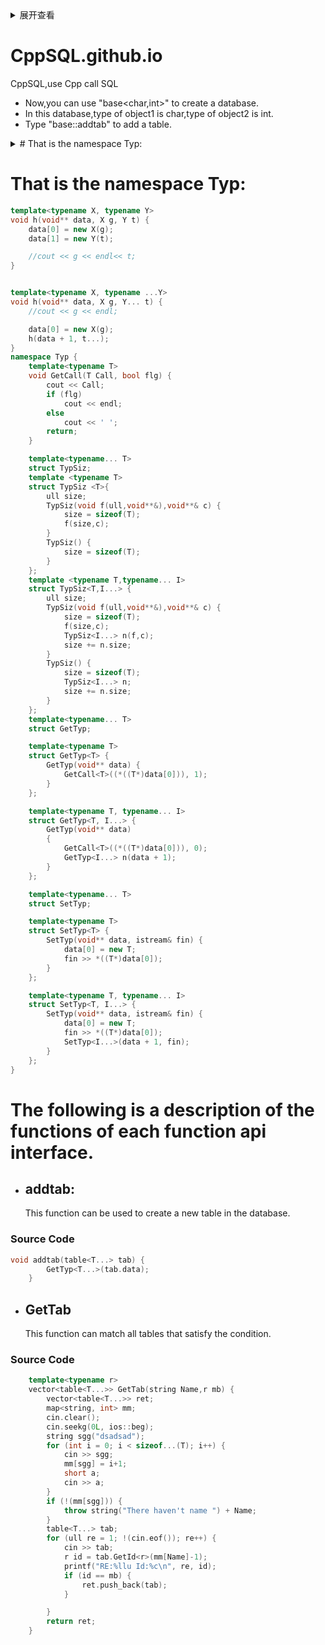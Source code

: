 <details>

<summary>展开查看</summary>

<pre><code>

System.out.println("Hello to see U!");

</code></pre>

</details>


# CppSQL.github.io
CppSQL,use Cpp call SQL

- Now,you can use "base<char,int>" to create a database.
- In this database,type of object1 is char,type of object2 is int.
- Type "base::addtab" to add a table.

<details>

<summary>
# That is the namespace Typ:
</summary>
<pre><code>

template<typename X, typename Y>
void h(void** data, X g, Y t) {
    data[0] = new X(g);
    data[1] = new Y(t);

    //cout << g << endl<< t;
}


template<typename X, typename ...Y>
void h(void** data, X g, Y... t) {
    //cout << g << endl;

    data[0] = new X(g);
    h(data + 1, t...);
}
namespace Typ {
    template<typename T>
    void GetCall(T Call, bool flg) {
        cout << Call;
        if (flg)
            cout << endl; 
        else 
            cout << ' ';
        return;
    }

    template<typename... T>
    struct TypSiz;
    template <typename T>
    struct TypSiz <T>{
        ull size;
        TypSiz(void f(ull,void**&),void**& c) {
            size = sizeof(T);
            f(size,c);
        }
        TypSiz() {
            size = sizeof(T);
        }
    };
    template <typename T,typename... I>
    struct TypSiz<T,I...> {
        ull size;
        TypSiz(void f(ull,void**&),void**& c) {
            size = sizeof(T);
            f(size,c);
            TypSiz<I...> n(f,c);
            size += n.size;
        }
        TypSiz() {
            size = sizeof(T);
            TypSiz<I...> n;
            size += n.size;
        }
    };
    template<typename... T>
    struct GetTyp;

    template<typename T>
    struct GetTyp<T> {
        GetTyp(void** data) {
            GetCall<T>((*((T*)data[0])), 1);
        }
    };

    template<typename T, typename... I>
    struct GetTyp<T, I...> {
        GetTyp(void** data)
        {
            GetCall<T>((*((T*)data[0])), 0);
            GetTyp<I...> n(data + 1);
        }
    };

    template<typename... T>
    struct SetTyp;

    template<typename T>
    struct SetTyp<T> {
        SetTyp(void** data, istream& fin) {
            data[0] = new T;
            fin >> *((T*)data[0]);
        }
    };

    template<typename T, typename... I>
    struct SetTyp<T, I...> {
        SetTyp(void** data, istream& fin) {
            data[0] = new T;
            fin >> *((T*)data[0]);
            SetTyp<I...>(data + 1, fin);
        }
    };
}


</code></pre>

</details>

# That is the namespace Typ:
```cpp
template<typename X, typename Y>
void h(void** data, X g, Y t) {
    data[0] = new X(g);
    data[1] = new Y(t);

    //cout << g << endl<< t;
}


template<typename X, typename ...Y>
void h(void** data, X g, Y... t) {
    //cout << g << endl;

    data[0] = new X(g);
    h(data + 1, t...);
}
namespace Typ {
    template<typename T>
    void GetCall(T Call, bool flg) {
        cout << Call;
        if (flg)
            cout << endl; 
        else 
            cout << ' ';
        return;
    }

    template<typename... T>
    struct TypSiz;
    template <typename T>
    struct TypSiz <T>{
        ull size;
        TypSiz(void f(ull,void**&),void**& c) {
            size = sizeof(T);
            f(size,c);
        }
        TypSiz() {
            size = sizeof(T);
        }
    };
    template <typename T,typename... I>
    struct TypSiz<T,I...> {
        ull size;
        TypSiz(void f(ull,void**&),void**& c) {
            size = sizeof(T);
            f(size,c);
            TypSiz<I...> n(f,c);
            size += n.size;
        }
        TypSiz() {
            size = sizeof(T);
            TypSiz<I...> n;
            size += n.size;
        }
    };
    template<typename... T>
    struct GetTyp;

    template<typename T>
    struct GetTyp<T> {
        GetTyp(void** data) {
            GetCall<T>((*((T*)data[0])), 1);
        }
    };

    template<typename T, typename... I>
    struct GetTyp<T, I...> {
        GetTyp(void** data)
        {
            GetCall<T>((*((T*)data[0])), 0);
            GetTyp<I...> n(data + 1);
        }
    };

    template<typename... T>
    struct SetTyp;

    template<typename T>
    struct SetTyp<T> {
        SetTyp(void** data, istream& fin) {
            data[0] = new T;
            fin >> *((T*)data[0]);
        }
    };

    template<typename T, typename... I>
    struct SetTyp<T, I...> {
        SetTyp(void** data, istream& fin) {
            data[0] = new T;
            fin >> *((T*)data[0]);
            SetTyp<I...>(data + 1, fin);
        }
    };
}
```
# The following is a description of the functions of each function api interface. 
- ## addtab:
    This function can be used to create a new table in the database. 
### Source Code
```cpp
void addtab(table<T...> tab) {
        GetTyp<T...>(tab.data);
    }
```
- ## GetTab
    This function can match all tables that satisfy the condition. 
### Source Code
```cpp
    template<typename r>
    vector<table<T...>> GetTab(string Name,r mb) {
        vector<table<T...>> ret;
        map<string, int> mm;
        cin.clear();
        cin.seekg(0L, ios::beg);
        string sgg("dsadsad");
        for (int i = 0; i < sizeof...(T); i++) {
            cin >> sgg;
            mm[sgg] = i+1;
            short a;
            cin >> a;
        }
        if (!(mm[sgg])) {
            throw string("There haven't name ") + Name;
        }
        table<T...> tab;
        for (ull re = 1; !(cin.eof()); re++) {
            cin >> tab;
            r id = tab.GetId<r>(mm[Name]-1);
            printf("RE:%llu Id:%c\n", re, id);
            if (id == mb) {
                ret.push_back(tab);
            }

        }
        return ret;
    }
```
